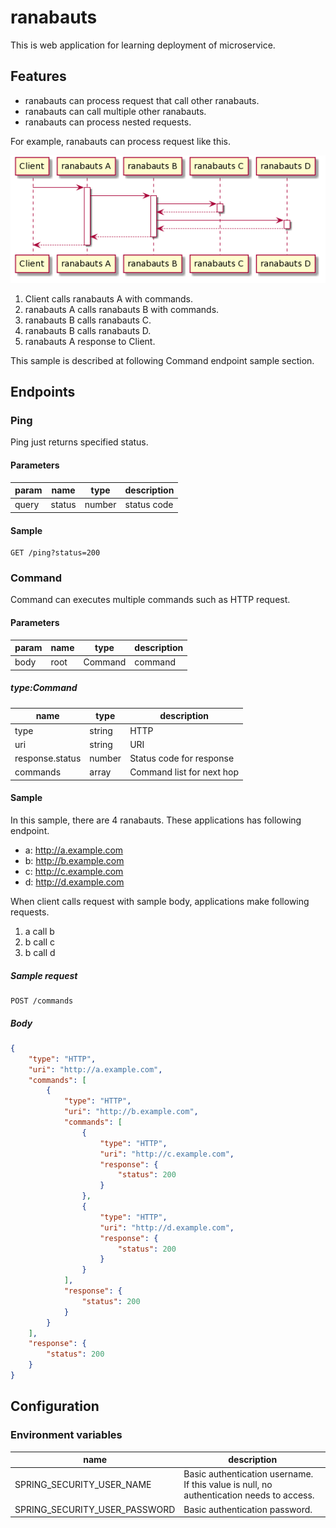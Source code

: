 # ranabauts
This is web application for learning deployment of microservice.

## Features

* ranabauts can process request that call other ranabauts.
* ranabauts can call multiple other ranabauts.
* ranabauts can process nested requests. 

For example, ranabauts can process request like this.

![sample](./doc/sample.png)

1. Client calls ranabauts A with commands.
2. ranabauts A calls ranabauts B with commands.
3. ranabauts B calls ranabauts C.
4. ranabauts B calls ranabauts D.
5. ranabauts A response to Client.

This sample is described at following Command endpoint sample section.

## Endpoints

### Ping

Ping just returns specified status.

#### Parameters

| param | name | type | description |
| --- | --- | --- | --- |
| query | status | number | status code |

#### Sample

```
GET /ping?status=200
```

### Command

Command can executes multiple commands such as HTTP request.

#### Parameters

| param | name | type | description |
| --- | --- | --- | --- |
| body | root | Command | command |

##### type:Command

| name | type | description |
| --- | --- | --- |
| type | string | HTTP |
| uri | string | URI |
| response.status | number | Status code for response |
| commands | array<Command> | Command list for next hop |

#### Sample

In this sample, there are 4 ranabauts.
These applications has following endpoint.
 
* a: http://a.example.com
* b: http://b.example.com
* c: http://c.example.com
* d: http://d.example.com

When client calls request with sample body, applications make following requests. 

1. a call b
2. b call c
3. b call d

##### Sample request
```
POST /commands
```

##### Body
```json
{
    "type": "HTTP",
    "uri": "http://a.example.com",
    "commands": [
        {
            "type": "HTTP",
            "uri": "http://b.example.com",
            "commands": [
                {
                    "type": "HTTP",
                    "uri": "http://c.example.com",
                    "response": {
                        "status": 200
                    }
                },
                {
                    "type": "HTTP",
                    "uri": "http://d.example.com",
                    "response": {
                        "status": 200
                    }
                }
            ],
            "response": {
                "status": 200
            }
        }
    ],
    "response": {
        "status": 200
    }
}
```

## Configuration
### Environment variables

| name | description |
| ---- | ----------- |
| SPRING_SECURITY_USER_NAME | Basic authentication username. If this value is null, no authentication needs to access. |
| SPRING_SECURITY_USER_PASSWORD | Basic authentication password. |
